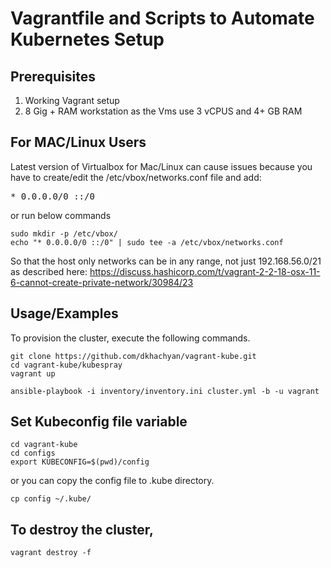 
# Vagrantfile and Scripts to Automate Kubernetes Setup

## Prerequisites

1. Working Vagrant setup
2. 8 Gig + RAM workstation as the Vms use 3 vCPUS and 4+ GB RAM

## For MAC/Linux Users

Latest version of Virtualbox for Mac/Linux can cause issues because you have to create/edit the /etc/vbox/networks.conf file and add:
<pre>* 0.0.0.0/0 ::/0</pre>

or run below commands

```shell
sudo mkdir -p /etc/vbox/
echo "* 0.0.0.0/0 ::/0" | sudo tee -a /etc/vbox/networks.conf
```

So that the host only networks can be in any range, not just 192.168.56.0/21 as described here:
https://discuss.hashicorp.com/t/vagrant-2-2-18-osx-11-6-cannot-create-private-network/30984/23

## Usage/Examples

To provision the cluster, execute the following commands.

```shell
git clone https://github.com/dkhachyan/vagrant-kube.git
cd vagrant-kube/kubespray
vagrant up

ansible-playbook -i inventory/inventory.ini cluster.yml -b -u vagrant
```

## Set Kubeconfig file variable

```shell
cd vagrant-kube
cd configs
export KUBECONFIG=$(pwd)/config
```

or you can copy the config file to .kube directory.

```shell
cp config ~/.kube/
```

## To destroy the cluster,

```shell
vagrant destroy -f
```
